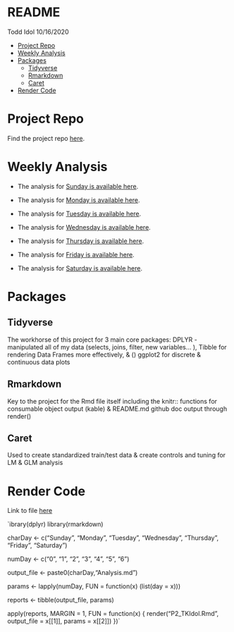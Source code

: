 README
================
Todd Idol
10/16/2020

-   [Project Repo](#project-repo)
-   [Weekly Analysis](#weekly-analysis)
-   [Packages](#packages)
    -   [Tidyverse](#tidyverse)
    -   [Rmarkdown](#rmarkdown)
    -   [Caret](#caret)
-   [Render Code](#render-code)

Project Repo
============

Find the project repo [here](https://github.com/tkidol/ST558-Project-2).

Weekly Analysis
===============

-   The analysis for [Sunday is available here](SundayAnalysis.md).

-   The analysis for [Monday is available here](MondayAnalysis.md).

-   The analysis for [Tuesday is available here](TuesdayAnalysis.md).

-   The analysis for [Wednesday is available here](Wedesdaynalysis.md).

-   The analysis for [Thursday is available here](ThursdayAnalysis.md).

-   The analysis for [Friday is available here](FridayAnalysis.md).

-   The analysis for [Saturday is available here](SaturdayAnalysis.md).

Packages
========

Tidyverse
---------

The workhorse of this project for 3 main core packages: DPLYR -
manipulated all of my data (selects, joins, filter, new variables… ),
Tibble for rendering Data Frames more effectively, & () ggplot2 for
discrete & continuous data plots

Rmarkdown
---------

Key to the project for the Rmd file itself including the knitr::
functions for consumable object output (kable) & README.md github doc
output through render()

Caret
-----

Used to create standardized train/test data & create controls and tuning
for LM & GLM analysis

Render Code
===========

Link to file
[here](https://github.com/tkidol/ST558-Project-2/blob/main/P2_Render.Rmd)

\`ibrary(dplyr) library(rmarkdown)

charDay &lt;- c(“Sunday”, “Monday”, “Tuesday”, “Wednesday”, “Thursday”,
“Friday”, “Saturday”)

numDay &lt;- c(“0”, “1”, “2”, “3”, “4”, “5”, “6”)

output\_file &lt;- paste0(charDay,“Analysis.md”)

params &lt;- lapply(numDay, FUN = function(x) (list(day = x)))

reports &lt;- tibble(output\_file, params)

apply(reports, MARGIN = 1, FUN = function(x) { render(“P2\_TKIdol.Rmd”,
output\_file = x\[\[1\]\], params = x\[\[2\]\]) })\`
